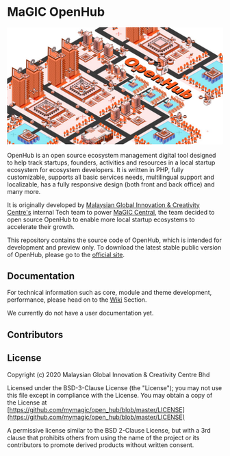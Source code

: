 # MaGIC OpenHub

![OpenHub Banner](/docs/assets/images/openhub_banner.jpg)

OpenHub is an open source ecosystem management digital tool designed to help track startups, founders, activities and resources in a local startup ecosystem for ecosystem developers. It is written in PHP, fully customizable, supports all basic services needs, multilingual support and localizable, has a fully responsive design (both front and back office) and many more.

It is originally developed by [Malaysian Global Innovation & Creativity Centre's](https://www.mymagic.my) internal Tech team to power [MaGIC Central](https://central.mymagic.my), the team decided to open source OpenHub to enable more local startup ecosystems to accelerate their growth.

This repository contains the source code of OpenHub, which is intended for development and preview only. To download the latest stable public version of OpenHub, please go to the [official site](https://mymagic.github.io/open_hub/).

## Documentation
For technical information such as core, module and theme development, performance, please head on to the [Wiki](https://github.com/mymagic/open_hub/wiki) Section.

We currently do not have a user documentation yet.

## Contributors
[//]: contributor-faces
[//]: contributor-faces

## License

Copyright (c) 2020 Malaysian Global Innovation & Creativity Centre Bhd

Licensed under the BSD-3-Clause License (the "License"); you may not use this file except in compliance with the License. You may obtain a copy of the License at [https://github.com/mymagic/open_hub/blob/master/LICENSE](https://github.com/mymagic/open_hub/blob/master/LICENSE)

A permissive license similar to the BSD 2-Clause License, but with a 3rd clause that prohibits others from using the name of the project or its contributors to promote derived products without written consent.
